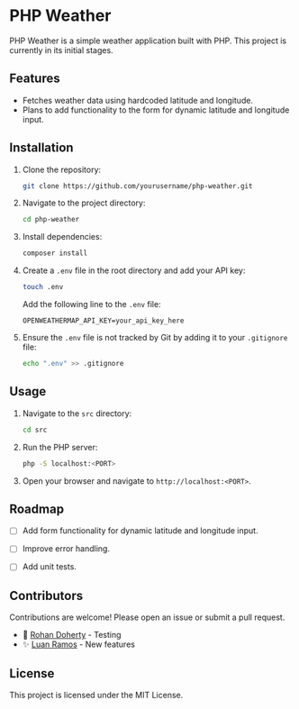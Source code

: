 # PHP Weather

PHP Weather is a simple weather application built with PHP. This project is currently in its initial stages.

## Features

- Fetches weather data using hardcoded latitude and longitude.
- Plans to add functionality to the form for dynamic latitude and longitude input.

## Installation

1. Clone the repository:

    ```sh
    git clone https://github.com/yourusername/php-weather.git
    ```

2. Navigate to the project directory:

    ```sh
    cd php-weather
    ```

3. Install dependencies:

    ```sh
    composer install
    ```

4. Create a `.env` file in the root directory and add your API key:

    ```sh
    touch .env
    ```

    Add the following line to the `.env` file:

    ```env
    OPENWEATHERMAP_API_KEY=your_api_key_here
    ```

5. Ensure the `.env` file is not tracked by Git by adding it to your `.gitignore` file:

    ```sh
    echo ".env" >> .gitignore
    ```

## Usage

1. Navigate to the `src` directory:

    ```sh
    cd src
    ```

2. Run the PHP server:

    ```sh
    php -S localhost:<PORT>
    ```

3. Open your browser and navigate to `http://localhost:<PORT>`.

## Roadmap

- [ ] Add form functionality for dynamic latitude and longitude input.
- [ ] Improve error handling.
- [ ] Add unit tests.



## Contributors

Contributions are welcome! Please open an issue or submit a pull request.

* 🧪 [Rohan Doherty](https://github.com/L00137900) - Testing
* ✨ [Luan Ramos](https://github.com/developerluanramos) - New features

  
## License

This project is licensed under the MIT License.
